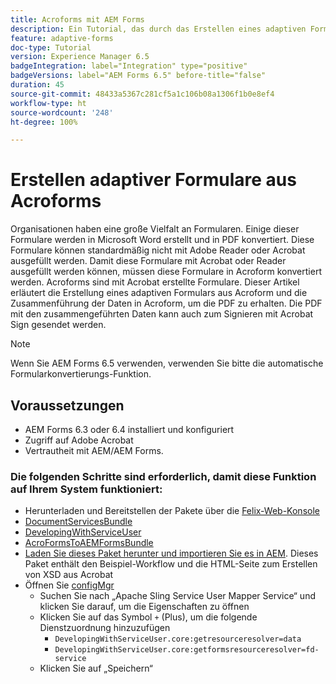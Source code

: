 ```yaml
---
title: Acroforms mit AEM Forms
description: Ein Tutorial, das durch das Erstellen eines adaptiven Formulars mit Acroform und das Zusammenführen der Daten führt, um eine PDF zu erhalten. Die PDF mit den zusammengeführten Daten kann dann zum Signieren mit Acrobat Sign gesendet werden.
feature: adaptive-forms
doc-type: Tutorial
version: Experience Manager 6.5
badgeIntegration: label="Integration" type="positive"
badgeVersions: label="AEM Forms 6.5" before-title="false"
duration: 45
source-git-commit: 48433a5367c281cf5a1c106b08a1306f1b0e8ef4
workflow-type: ht
source-wordcount: '248'
ht-degree: 100%

---
```



# Erstellen adaptiver Formulare aus Acroforms

Organisationen haben eine große Vielfalt an Formularen. Einige dieser Formulare werden in Microsoft Word erstellt und in PDF konvertiert. Diese Formulare können standardmäßig nicht mit Adobe Reader oder Acrobat ausgefüllt werden. Damit diese Formulare mit Acrobat oder Reader ausgefüllt werden können, müssen diese Formulare in Acroform konvertiert werden. Acroforms sind mit Acrobat erstellte Formulare. Dieser Artikel erläutert die Erstellung eines adaptiven Formulars aus Acroform und die Zusammenführung der Daten in Acroform, um die PDF zu erhalten. Die PDF mit den zusammengeführten Daten kann auch zum Signieren mit Acrobat Sign gesendet werden.

>[!NOTE]
>
>Wenn Sie AEM Forms 6.5 verwenden, verwenden Sie bitte die automatische Formularkonvertierungs-Funktion.

## Voraussetzungen

* AEM Forms 6.3 oder 6.4 installiert und konfiguriert
* Zugriff auf Adobe Acrobat
* Vertrautheit mit AEM/AEM Forms.

### Die folgenden Schritte sind erforderlich, damit diese Funktion auf Ihrem System funktioniert:

* Herunterladen und Bereitstellen der Pakete über die [Felix-Web-Konsole](http://localhost:4502/system/console/bundles)
* [DocumentServicesBundle](/help/forms/assets/common-osgi-bundles/AEMFormsDocumentServices.core-1.0-SNAPSHOT.jar)
* [DevelopingWithServiceUser](/help/forms/assets/common-osgi-bundles/DevelopingWithServiceUser.jar)
* [AcroFormsToAEMFormsBundle](https://forms.enablementadobe.com/content/DemoServerBundles/AcroFormToAEMForm.core-1.0-SNAPSHOT.jar)
* [Laden Sie dieses Paket herunter und importieren Sie es in AEM](assets/acro-form-aem-form.zip). Dieses Paket enthält den Beispiel-Workflow und die HTML-Seite zum Erstellen von XSD aus Acrobat
* Öffnen Sie [configMgr](http://localhost:4502/system/console/configMgr)
   * Suchen Sie nach „Apache Sling Service User Mapper Service“ und klicken Sie darauf, um die Eigenschaften zu öffnen
   * Klicken Sie auf das Symbol `+` (Plus), um die folgende Dienstzuordnung hinzuzufügen
      * `DevelopingWithServiceUser.core:getresourceresolver=data`
      * `DevelopingWithServiceUser.core:getformsresourceresolver=fd-service`
   * Klicken Sie auf „Speichern“
